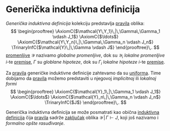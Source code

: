 # Generička induktivna definicija

*Generička induktivna definicija* kolekciju predstavlja [pravila](pravila-zaključivanja.md) oblika:
$$
\begin{prooftree}
\AxiomC{$\mathcal{Y\,Y_1}\,|\,\Gamma\,\Gamma_1 \vdash J_1$}
\AxiomC{$\ldots$}
\AxiomC{$\mathcal{Y\,Y_n}\,|\,\Gamma\,\Gamma_n \vdash J_n$}
\TrinaryInfC{$\mathcal{Y}\,|\,\Gamma \vdash J$}
\end{prooftree}\,.
$$
[promenljive](promenljive.md) $\mathcal{Y}$ nazivamo *globalne promenljive*, dok su $\mathcal{Y}_i$ *lokalne promenljive* $i$-te [premise](pravila-zaključivanja.md), $\Gamma$ su *globlane hipoteze*, dok su $\Gamma_i$ *lokalne hipoteze* $i$-te [premise](pravila-zaključivanja.md).

Za [pravila](pravila-zaključivanja.md) generičke induktivne definicije zahtevamo da su [uniforma](uniformna-pravila-zaključivanja.md). Time dobijamo da [pravila](pravila-zaključivanja.md) možemo predstaviti u njegovoj *implicitnoj* ili *lokalnoj formi*
$$
\begin{prooftree}
\AxiomC{$\mathcal{Y}_1\,|\,\Gamma_1 \vdash J_1$}
\AxiomC{$\ldots$}
\AxiomC{$\mathcal{Y}_n\,|\,\Gamma_n \vdash J_n$}
\TrinaryInfC{$J$}
\end{prooftree}\,.
$$

Generička induktivna definicija se može posmatrati kao obična [induktivna definicija](induktivna-definicija.md) čija [pravila](pravila-zaključivanja.md) sadrže [zaključak](pravila-zaključivanja.md) oblika $\mathcal{Y}\,|\,\Gamma \vdash J$, koji još nazivamo i *formalno opšte rasuđivanje*. 

